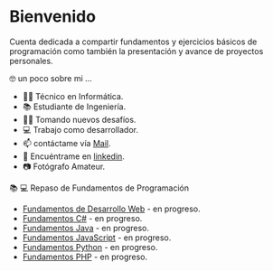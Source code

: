 # Bienvenido

Cuenta dedicada a compartir fundamentos y ejercicios básicos de programación como también la presentación y avance de proyectos personales.

🤓 un poco sobre mi ... 

 - 👨‍🎓 Técnico en Informática.
 - 📚 Estudiante de Ingeniería.
 - 👨‍🏫 Tomando nuevos desafíos.
 - 💻 Trabajo como desarrollador.
 - 📫 contáctame vía [Mail](mailto:matias.munoz@drackdesign.cl).
 - 👤 Encuéntrame en [linkedin](https://www.linkedin.com/in/mmunozacevedo/). 
 - 📷 Fotógrafo Amateur.

📚 💻 Repaso de Fundamentos de Programación 
- [Fundamentos de Desarrollo Web](https://github.com/kmtkei/FundamentosHTML) - en progreso.
- [Fundamentos C#](https://github.com/kmtkei/FundamentosCSharp) - en progreso.
- [Fundamentos Java](https://github.com/kmtkei/FundamentosJava) - en progreso.
- [Fundamentos JavaScript](https://github.com/kmtkei/FundamentosJavaScript) - en progreso.
- [Fundamentos Python](https://github.com/kmtkei/FundamentosPython) - en progreso.
- [Fundamentos PHP](https://github.com/kmtkei/FundamentosPHP) - en progreso.
